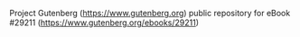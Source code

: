 Project Gutenberg (https://www.gutenberg.org) public repository for eBook #29211 (https://www.gutenberg.org/ebooks/29211)
